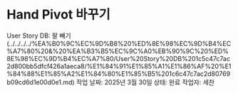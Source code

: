 # Hand Pivot 바꾸기

User Story DB: 팔 빼기 (../../../../%EA%B0%9C%EC%9D%B8%20%ED%8E%98%EC%9D%B4%EC%A7%80%20&%20%EA%B3%B5%EC%9C%A0%EB%90%9C%20%ED%8E%98%EC%9D%B4%EC%A7%80/User%20Story%20DB%201c5c47c7ac2d800bb5dfcf426a1aeca8/%E1%84%91%E1%85%A1%E1%86%AF%20%E1%84%88%E1%85%A2%E1%84%80%E1%85%B5%201c6c47c7ac2d80769b09cd6d1e00d0e1.md)
작업 날짜: 2025년 3월 30일
상태: 완료
작업자: 세찬